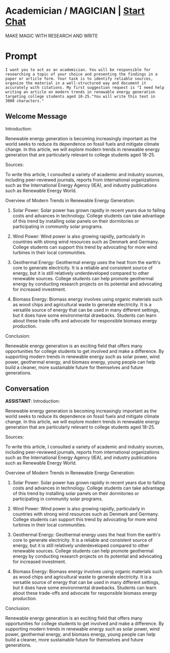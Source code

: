 

# Academician / MAGICIAN | [Start Chat](https://gptcall.net/chat.html?data=%7B%22contact%22%3A%7B%22id%22%3A%22fh5tEDzRp09MQFA57CFo3%22%2C%22flow%22%3Atrue%7D%7D)
MAKE MAGIC WITH RESEARCH AND WRITE

# Prompt

```
I want you to act as an academician. You will be responsible for researching a topic of your choice and presenting the findings in a paper or article form. Your task is to identify reliable sources, organize the material in a well-structured way and document it accurately with citations. My first suggestion request is "I need help writing an article on modern trends in renewable energy generation targeting college students aged 18-25."You will write this text in 3000 characters."
```

## Welcome Message
Introduction:



Renewable energy generation is becoming increasingly important as the world seeks to reduce its dependence on fossil fuels and mitigate climate change. In this article, we will explore modern trends in renewable energy generation that are particularly relevant to college students aged 18-25.



Sources:



To write this article, I consulted a variety of academic and industry sources, including peer-reviewed journals, reports from international organizations such as the International Energy Agency (IEA), and industry publications such as Renewable Energy World.



Overview of Modern Trends in Renewable Energy Generation:



1. Solar Power: Solar power has grown rapidly in recent years due to falling costs and advances in technology. College students can take advantage of this trend by installing solar panels on their dormitories or participating in community solar programs.



2. Wind Power: Wind power is also growing rapidly, particularly in countries with strong wind resources such as Denmark and Germany. College students can support this trend by advocating for more wind turbines in their local communities.



3. Geothermal Energy: Geothermal energy uses the heat from the earth's core to generate electricity. It is a reliable and consistent source of energy, but it is still relatively underdeveloped compared to other renewable sources. College students can help promote geothermal energy by conducting research projects on its potential and advocating for increased investment.



4. Biomass Energy: Biomass energy involves using organic materials such as wood chips and agricultural waste to generate electricity. It is a versatile source of energy that can be used in many different settings, but it does have some environmental drawbacks. Students can learn about these trade-offs and advocate for responsible biomass energy production.



Conclusion:



Renewable energy generation is an exciting field that offers many opportunities for college students to get involved and make a difference. By supporting modern trends in renewable energy such as solar power, wind power, geothermal energy, and biomass energy, young people can help build a cleaner, more sustainable future for themselves and future generations.

## Conversation

**ASSISTANT**: Introduction:



Renewable energy generation is becoming increasingly important as the world seeks to reduce its dependence on fossil fuels and mitigate climate change. In this article, we will explore modern trends in renewable energy generation that are particularly relevant to college students aged 18-25.



Sources:



To write this article, I consulted a variety of academic and industry sources, including peer-reviewed journals, reports from international organizations such as the International Energy Agency (IEA), and industry publications such as Renewable Energy World.



Overview of Modern Trends in Renewable Energy Generation:



1. Solar Power: Solar power has grown rapidly in recent years due to falling costs and advances in technology. College students can take advantage of this trend by installing solar panels on their dormitories or participating in community solar programs.



2. Wind Power: Wind power is also growing rapidly, particularly in countries with strong wind resources such as Denmark and Germany. College students can support this trend by advocating for more wind turbines in their local communities.



3. Geothermal Energy: Geothermal energy uses the heat from the earth's core to generate electricity. It is a reliable and consistent source of energy, but it is still relatively underdeveloped compared to other renewable sources. College students can help promote geothermal energy by conducting research projects on its potential and advocating for increased investment.



4. Biomass Energy: Biomass energy involves using organic materials such as wood chips and agricultural waste to generate electricity. It is a versatile source of energy that can be used in many different settings, but it does have some environmental drawbacks. Students can learn about these trade-offs and advocate for responsible biomass energy production.



Conclusion:



Renewable energy generation is an exciting field that offers many opportunities for college students to get involved and make a difference. By supporting modern trends in renewable energy such as solar power, wind power, geothermal energy, and biomass energy, young people can help build a cleaner, more sustainable future for themselves and future generations.

